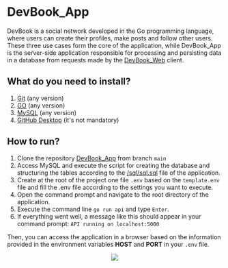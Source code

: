 # DevBook_App

DevBook is a social network developed in the Go programming language, where users can create their profiles, make posts and follow other users. These three use cases form the core of the application, while DevBook_App is the server-side application responsible for processing and persisting data in a database from requests made by the [DevBook_Web](https://github.com/CarlosCezarDeSouzaGuaraldo/DevBook_Web) client.

## What do you need to install?

1. [Git](https://git-scm.com/) (any version)
2. [GO](https://go.dev/) (any version)
3. [MySQL](https://www.mysql.com/) (any version)
4. [GitHub Desktop](https://desktop.github.com/) (it's not mandatory)

## How to run?

1. Clone the repository [DevBook_App](https://github.com/CarlosCezarDeSouzaGuaraldo/DevBook_App) from branch ```main```
2. Access MySQL and execute the script for creating the database and structuring the tables according to the [/sql/sql.sql](/sql/sql.sql) file of the application.
3. Create at the root of the project one file ```.env``` based on the ```template.env``` file and fill the .env file according to the settings you want to execute.
4. Open the command prompt and navigate to the root directory of the application.
5. Execute the command line ```go run api``` and type ```Enter```.
6. If everything went well, a message like this should appear in your command prompt: ```API running on localhost:5000```

Then, you can access the application in a browser based on the information provided in the environment variables **HOST** and **PORT** in your ```.env``` file.

<div align="center">
 <img src="https://user-images.githubusercontent.com/66181262/231670408-4f0d96ec-eb09-4526-a8dc-c66dae28b655.jpg" />
</div>
